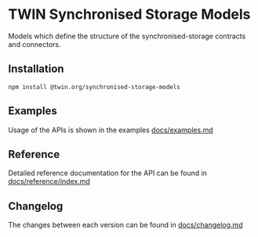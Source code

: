 # TWIN Synchronised Storage Models

Models which define the structure of the synchronised-storage contracts and connectors.

## Installation

```shell
npm install @twin.org/synchronised-storage-models
```

## Examples

Usage of the APIs is shown in the examples [docs/examples.md](docs/examples.md)

## Reference

Detailed reference documentation for the API can be found in [docs/reference/index.md](docs/reference/index.md)

## Changelog

The changes between each version can be found in [docs/changelog.md](docs/changelog.md)
